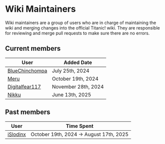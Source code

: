 # Wiki Maintainers
Wiki maintainers are a group of users who are in charge of maintaining the wiki and merging changes into the official Titanic! wiki. They are responsible for reviewing and merge pull requests to make sure there are no errors.

## Current members

User | Added Date 
---|---
[BlueChinchompa](https://osu.titanic.sh/u/40) | July 25th, 2024
[Meru](https://osu.titanic.sh/u/41) | October 19th, 2024
[Digitalfear117](https://osu.titanic.sh/u/809) | November 28th, 2024
[Nikku](https://osu.titanic.sh/u/811) | June 13th, 2025

## Past members

User | Time Spent
---|---
[iSlodinx](https://osu.titanic.sh/u/869) | October 19th, 2024 -> August 17th, 2025
